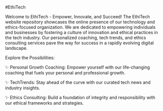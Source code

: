 #EthiTech

Welcome to EthiTech - Empower, Innovate, and Succeed! The EthiTech website repository showcases the online presence of our technology and ethics-focused organization. We are dedicated to empowering individuals and businesses by fostering a culture of innovation and ethical practices in the tech industry.
Our personalized coaching, tech trends, and ethics consulting services pave the way for success in a rapidly evolving digital landscape.

Explore the Possibilities:

✨ Personal Growth Coaching: Empower yourself with our life-changing coaching that fuels your personal and professional growth.

✨ TechTrends: Stay ahead of the curve with our curated tech news and industry insights.

✨ Ethics Consulting: Build a foundation of integrity and responsibility with our ethical frameworks and strategies.
